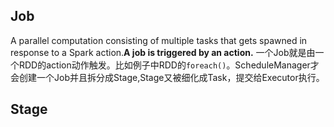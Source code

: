 ## Job
A parallel computation consisting of multiple tasks that gets spawned in response to a Spark action.**A job is triggered by an action.**
一个Job就是由一个RDD的action动作触发。比如例子中RDD的```foreach()```。ScheduleManager才会创建一个Job并且拆分成Stage,Stage又被细化成Task，提交给Executor执行。

## Stage
